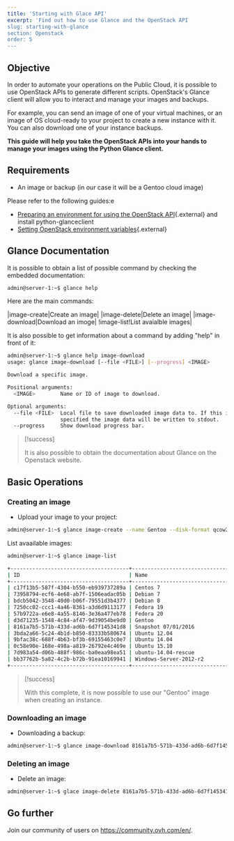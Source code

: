 ```yaml
---
title: 'Starting with Glace API'
excerpt: 'Find out how to use Glance and the OpenStack API
slug: starting-with-glance
section: Openstack
order: 5
---
```


## Objective

In order to automate your operations on the Public Cloud, it is possible to use OpenStack APIs to generate different scripts. OpenStack's Glance client will allow you to interact and manage your images and backups.

For example, you can send an image of one of your virtual machines, or an image of OS cloud-ready to your project to create a new instance with it. You can also download one of your instance backups.

**This guide will help you take the OpenStack APIs into your hands to manage your images using the Python Glance client.**

## Requirements

- An image or backup (in our case it will be a Gentoo cloud image)

Please refer to the following guides:e

- [Preparing an environment for using the OpenStack API](../prepare_the_environment_for_using_the_openstack_api/){.external} and install python-glanceclient
- [Setting OpenStack environment variables](../set-openstack-environment-variables/){.external}


## Glance Documentation
It is possible to obtain a list of possible command by checking the embedded documentation:

```sh
admin@server-1:~$ glance help
```

Here are the main commands:

|image-create|Create an image|
|image-delete|Delete an image|
|image-download|Download an imoge|
!image-list!List avaialble images|

It is also possible to get information about a command by adding "help" in front of it:

```sh
admin@server-1:~$ glance help image-download
usage: glance image-download [--file <FILE>] [--progress] <IMAGE>

Download a specific image.

Positional arguments:
  <IMAGE>        Name or ID of image to download.

Optional arguments:
  --file <FILE>  Local file to save downloaded image data to. If this is not
                 specified the image data will be written to stdout.
  --progress     Show download progress bar.
```

> [!success]
>
> It is also possible to obtain the documentation about Glance on the Openstack website.
>

## Basic Operations

### Creating an image
- Upload your image to your project:

```sh
admin@server-1:~$ glance image-create --name Gentoo --disk-format qcow2 --container-formate bare --file gentoo.qcow2
```

List avaailable images:

```sh
admin@server-1:~$ glance image-list

+--------------------------------------+------------------------------------+-------------+------------------+--------------+--------+
| ID                                   | Name                               | Disk Format | Container Format | Size         | Status |
+--------------------------------------+------------------------------------+-------------+------------------+--------------+--------+
| c17f13b5-587f-4304-b550-eb939737289a | Centos 7                           | raw         | bare             | 2149580800   | active |
| 73958794-ecf6-4e68-ab7f-1506eadac05b | Debian 7                           | raw         | bare             | 2149580800   | active |
| bdcb5042-3548-40d0-b06f-79551d3b4377 | Debian 8                           | raw         | bare             | 2149580800   | active |
| 7250cc02-ccc1-4a46-8361-a3d6d9113177 | Fedora 19                          | raw         | bare             | 2149580800   | active |
| 57b9722a-e6e8-4a55-8146-3e36a477eb78 | Fedora 20                          | raw         | bare             | 2149580800   | active |
| d3d71235-1548-4c84-af47-9d39054be9d0 | Gentoo                             | qcow2       | bare             | 1811218432   | active |
| 8161a7b5-571b-433d-ad6b-6d7f145341d8 | Snapshot 07/01/2016                | qcow2       | bare             | 1054605312   | active |
| 3bda2a66-5c24-4b1d-b850-83333b580674 | Ubuntu 12.04                       | raw         | bare             | 2149580800   | active |
| 9bfac38c-688f-4b63-bf3b-69155463c0e7 | Ubuntu 14.04                       | raw         | bare             | 10737418240  | active |
| 0c58e90e-168e-498a-a819-26792e4c469e | Ubuntu 15.10                       | qcow2       | bare             | 309854720    | active |
| 7d983a54-d06b-488f-986c-ba0eaa98ea51 | ubuntu-14.04-rescue                | raw         | bare             | 1073741824   | active |
| bb37762b-5a82-4c2b-b72b-91ea10169941 | Windows-Server-2012-r2             | raw         | bare             | 107374182400 | active |
+--------------------------------------+------------------------------------+-------------+------------------+--------------+--------+
```

> [!success]
>
> With this complete, it is now possible to use our "Gentoo" image when creating an instance.
> 

### Downloading an image
- Downloading a backup:

```sh
admin@server-1:~$ glance image-download 8161a7b5-571b-433d-ad6b-6d7f145341d8 --file snapshot.qcow2
```

### Deleting an image
- Delete an image:

```sh
admin@server-1:~$ glace image-delete 8161a7b5-571b-433d-ad6b-6d7f145341d8
```

## Go further

Join our community of users on <https://community.ovh.com/en/>.
